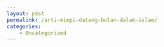 ```yaml
---
layout: post
permalink: /arti-mimpi-datang-bulan-dalam-islam/
categories:
    - Uncategorized
---
```


